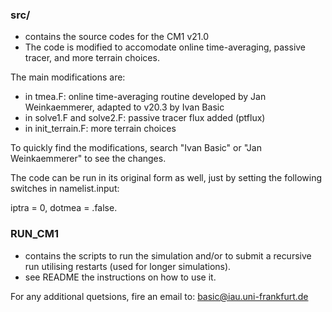 ### src/ 
- contains the source codes for the CM1 v21.0
- The code is modified to accomodate online time-averaging, passive tracer, and more terrain choices.

The main modifications are:
- in tmea.F: online time-averaging routine developed by Jan Weinkaemmerer, adapted to v20.3 by Ivan Basic
- in solve1.F and solve2.F: passive tracer flux added (ptflux)
- in init_terrain.F: more terrain choices

To quickly find the modifications, search "Ivan Basic" or "Jan Weinkaemmerer" to see the changes.

The code can be run in its original form as well, just by setting the following switches in namelist.input:

iptra = 0,
dotmea = .false.

### RUN_CM1
- contains the scripts to run the simulation and/or to submit a recursive run utilising restarts (used for longer simulations).
- see README the instructions on how to use it.

For any additional quetsions, fire an email to: basic@iau.uni-frankfurt.de
